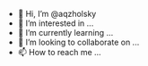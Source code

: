 - 👋 Hi, I’m @aqzholsky
- 👀 I’m interested in ...
- 🌱 I’m currently learning ...
- 💞️ I’m looking to collaborate on ...
- 📫 How to reach me ...

<!---
aqzholsky/aqzholsky is a ✨ special ✨ repository because its `README.md` (this file) appears on your GitHub profile.
You can click the Preview link to take a look at your changes.
--->
